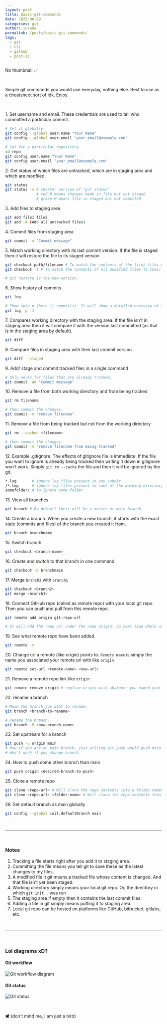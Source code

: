 ```yaml
---
layout: post
title: basic-git-commands
date: 2025-08-09
categories: git
author: insane
permalink: /posts/basic-git-commands/
tags:
  - git
  - cli
  - github
  - post-13
---
```

No thumbnail `:[`

<br>

Simple git commands you would use everyday, nothing else. Best to use as a cheatsheet sort of idk. Enjoy.

<br>

1\. Set username and email. These credentials are used to tell who committed a particular commit.
```bash
# Set it globally.
git config --global user.name "Your Name"
git config --global user.email "your_email@example.com"

# Set for a particular repository.
cd repo
git config user.name "Your Name"
git config user.email "your_email@example.com"
```

2\. Get status of which files are untracked, which are in staging area and which are modfiied.
```bash
git status
git status -s # shorter version of "git status"
			  # red M means changes made in file but not staged
			  # green M means file is staged but not commited
```

3\. Add files to staging area
```bash
git add file1 file2
git add -A (Add all untracked files)
```

4\. Commit files from staging area
```bash
git commit -m "Commit message"
```

5\. Match working directory with its last commit version. If the file is staged then it will restore the file to its staged version.
```bash
git checkout path/filename # To match the contents of the file/ files with their last commit verison.
git checkout -f # To match the contents of all modified files to their last commit version.

# git restore is the new version.
```

6\.  Show history of commits
```bash
git log

# Show upto n (here 1) commit(s). It will show a detailed overview of the commit(s).
git log -p -1
```

7\. Compares working directory with the staging area. If the file isn't in staging area then it will compare it with the version last committed (as that is in the staging area by default).
```bash
git diff
```

8\. Compare files in staging area with their last commit version
```bash
git diff --staged
```

9\. Add/ stage and commit tracked files in a single command
```bash
# Only works for files that are already tracked.
git commit -am "Commit message"
```

10\. Remove a file from both working directory and from being tracked
```bash
git rm filename

# then commit the changes.
git commit -m "remove filename"
```

11\. Remove a file from being tracked but not from the working directory
```bash
git rm --cached <filename>

# then commit the changes.
git commit -m "remove filename from being tracked"
```

12\. Example .gitignore. The effects of gitignore file is immediate.
    If the file you want to ignore is already being tracked then writing it down in gitignore won't work. Simply ``git rm --cache`` the file and then it will be ignored by the git.
```bash
*.log       # ignore log files present in any subdir
/*.log      # ignore log files present in root of the working directory
somefolder/ # to ignore some folder
```

13\. View all branches
```bash
git branch # By default their will be a master or main branch
```

14\. Create a branch. When you create a new branch, it starts with the exact state (commits and files) of the branch you created it from.
```bash
git branch branchname
```

15\. Switch branch
```bash
git checkout <branch-name>
```

16\. Create and switch to that branch in one command
```bash
git checkout -b branchmain
```

17\. Merge ``branch2`` with ``branch1``
```bash
git checkout <branch2>
git merge <branch1>
```

18\. Connect GitHub repo (called as remote repo) with your local git repo. Then you can push and pull from this remote repo.
```bash
git remote add origin git-repo-url 

# It will add the repo url under the name origin. So next time whole url can be referred as "origin". Also we can say origin as the remote now.
```

19\. See what remote repo have been added.
```bash
git remote -v
```

20\. Change url a remote (like origin) points to. `Remote name` is simply the name you associated your remote url with like `origin`
```bash
git remote set-url <remote-name> <new-url>
```

21\. Remove a remote repo link like `origin`
```bash
git remote remove origin # replcae origin with whatever you named your remote repo
```

22\. rename a branch
```bash
# Move the branch you want to rename.
git branch <branch-to-rename>

# Rename the branch.
git branch -M <new-branch-name>
```

23\. Set upstream for a branch
```bash
git push -u origin main
# Now if you are on main branch, just writing git push would push main branch to origin.
# Won't work if you change branch
```

24\. How to push some other branch than main
```bash
git push origin <desired-branch-to-push>
```

25\. Clone a remote repo
```bash
git clone <repo-url> # Will clone the repo contents into a folder named after the repo name
git clone <repo-url> <folder-name> # Will clone the repo contents into <folder-name> folder
```

26\. Set default branch as main globally
```bash
git config --global init.defaultBranch main
```

<br>

---

<br>

### Notes
1. Tracking a file starts right after you add it to staging area.
2. Committing the file means you tell git to save these as the latest changes to my files.
3. A modified file it git means a tracked file whose content is changed. And that file isn't yet been staged.
4. Working directory simply means your local git repo. Or, the directory in which `git init .` was run
5. The staging area if empty then it contains the last commit files.
6. Adding a file in git simply means putting it to staging area.
7. Local git repo can be hosted on platforms like GitHub, bitbucket, gitlabs, etc.

<br>

---

<br>

### Lol diagrams xD?

#### Git workflow
![Git workflow diagram](/assets/basic-git-commands/git-diagram.webp)

#### Git status
![Git status](/assets/basic-git-commands/git-status-01.webp)

<br>

🕊️ (don't mind me, I am just a bird)